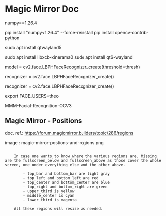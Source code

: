# Magic Mirror Doc


numpy==1.26.4

pip install "numpy<1.26.4" --force-reinstall
pip install opencv-contrib-python

sudo apt install qtwayland5

sudo apt install libxcb-xinerama0
sudo apt install qt6-wayland


model = cv2.face.LBPHFaceRecognizer_create(threshold=thresh)

recognizer = cv2.face.LBPHFaceRecognizer_create()

recognizer = cv2.face.LBPHFaceRecognizer_create()

export FACE_USERS=theo

MMM-Facial-Recognition-OCV3



## Magic Mirror - Positions

doc. ref.: https://forum.magicmirror.builders/topic/286/regions

image : magic-mirror-postions-and-regions.png

```

	In case one wants to know where the various regions are. Missing are the fullscreen_below and fullscreen_above as those cover the whole screen, one under everything else and the other above.

		- top_bar and bottom_bar are light gray
		- top_left and bottom_left are red
		- top_center and bottom_center are blue
		- top_right and bottom_right are green
		- upper_third is yellow
		- middle_center is cyan
		- lower_third is magenta

	All these regions will resize as needed.

```